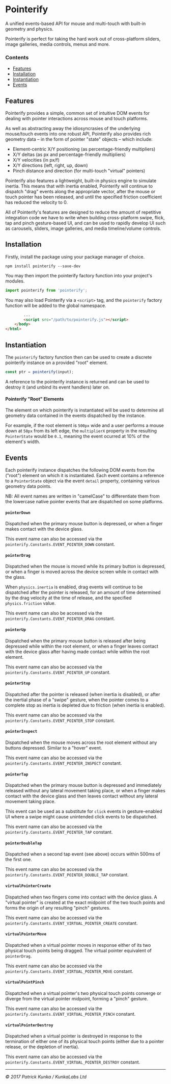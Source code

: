 # Pointerify

A unified events-based API for mouse and multi-touch with built-in geometry and physics.

Pointerify is perfect for taking the hard work out of cross-platform sliders, image galleries, media controls, menus and more.

### Contents
- [Features](#features)
- [Installation](#installation)
- [Instantiation](#instantiation)
- [Events](#events)

## Features
Pointerify provides a simple, common set of intuitive DOM events for dealing with pointer interactions across mouse and touch platforms.

As well as abstracting away the idiosyncrasies of the underlying mouse/touch events into one robust API, Pointerify also provides rich geometry data – in the form of pointer "state" objects – which include:
- Element-centric X/Y positioning (as percentage-friendly multipliers)
- X/Y deltas (as px and percentage-friendly multipliers)
- X/Y velocities (in px/f)
- X/Y directions (left, right, up, down)
- Pinch distance and direction (for multi-touch "virtual" pointers)

Pointerify also features a lightweight, built-in physics engine to simulate inertia. This means that with inertia enabled, Pointerify will continue to dispatch "drag" events along the appropriate vector, after the mouse or touch pointer has been released, and until the specified friction coefficient has reduced the velocity to 0.

All of Pointerify's features are designed to reduce the amount of repetitive integration code we have to write when building cross-platform swipe, flick, tap and pinch gesture-based UI, and can be used to rapidly develop UI such as carousels, sliders, image galleries, and media timeline/volume controls.

## Installation

Firstly, install the package using your package manager of choice.

```
npm install pointerify --save-dev
```

You may then import the pointerify factory function into your project's modules.

```js
import pointerify from 'pointerify';
```

You may also load Pointerify via a `<script>` tag, and the `pointerify` factory function will be added to the global namespace.

```html
        ...
        <script src="/path/to/pointerify.js"></script>
    </body>
</html>
```

## Instantiation

The `pointerify` factory function then can be used to create a discrete pointerify instance on a provided "root" element.

```js
const ptr = pointerify(input);
```

A reference to the pointerify instance is returned and can be used to destroy it (and unbind its event handlers) later on.

#### Pointerify "Root" Elements

The element on which pointerify is instantiated will be used to determine all geometry data contained in the events dispatched by the instance.

For example, if the root element is `500px` wide and a user performs a mouse down at `50px` from its left edge, the `multiplierX` property in the resulting `PointerState` would be `0.1`, meaning the event ocurred at 10% of the element's width.

## Events

Each pointerify instance dispatches the following DOM events from the ("root") element on which it is instantiated. Each event contains a reference to a `PointerState` object via the event `detail` property, containing various geometry data points.

NB: All event names are written in "camelCase" to differentiate them from the lowercase native pointer events that are dispatched on some platforms.

#### `pointerDown`

Dispatched when the primary mouse button is depressed, or when a finger makes contact with the device glass.

This event name can also be accessed via the `pointerify.Constants.EVENT_POINTER_DOWN` constant.

#### `pointerDrag`

Dispatched when the mouse is moved while its primary button is depressed, or when a finger is moved across the device screen while in contact with the glass.

When `physics.inertia` is enabled, drag events will continue to be dispatched after the pointer is released, for an amount of time determined by the drag velocity at the time of release, and the specified `physics.friction` value.

This event name can also be accessed via the `pointerify.Constants.EVENT_POINTER_DRAG` constant.

#### `pointerUp`

Dispatched when the primary mouse button is released after being depressed while within the root element, or when a finger leaves contact with the device glass after having made contact while within the root element.

This event name can also be accessed via the `pointerify.Constants.EVENT_POINTER_UP` constant.

#### `pointerStop`

Dispatched after the pointer is released (when inertia is disabled), or after the inertial phase of a "swipe" gesture, when the pointer comes to a complete stop as inertia is depleted due to friction (when inertia is enabled).

This event name can also be accessed via the `pointerify.Constants.EVENT_POINTER_STOP` constant.

#### `pointerInspect`

Dispatched when the mouse moves across the root element without any buttons depressed. Similar to a "hover" event.

This event name can also be accessed via the `pointerify.Constants.EVENT_POINTER_INSPECT` constant.

#### `pointerTap`

Dispatched when the primary mouse button is depressed and immediately released without any lateral movement taking place, or when a finger makes contact with the device glass and then leaves contact without any lateral movement taking place.

This event can be used as a substitute for `click` events in gesture-enabled UI where a swipe might cause unintended click events to be dispatched.

This event name can also be accessed via the `pointerify.Constants.EVENT_POINTER_TAP` constant.

#### `pointerDoubleTap`

Dispatched when a second tap event (see above) occurs within 500ms of the first one.

This event name can also be accessed via the `pointerify.Constants.EVENT_POINTER_DOUBLE_TAP` constant.

#### `virtualPointerCreate`

Dispatched when two fingers come into contact with the device glass. A "virtual pointer" is created at the exact midpoint of the two touch points and forms the origin of any resulting "pinch" gestures.

This event name can also be accessed via the `pointerify.Constants.EVENT_VIRTUAL_POINTER_CREATE` constant.

#### `virtualPointerMove`

Dispatched when a virtual pointer moves in response either of its two physical touch points being dragged. The virtual pointer equivalent of `pointerDrag`.

This event name can also be accessed via the `pointerify.Constants.EVENT_VIRTUAL_POINTER_MOVE` constant.

#### `virtualPointPinch`

Dispatched when a virtual pointer's two physical touch points converge or diverge from the virtual pointer midpoint, forming a "pinch" gesture.

This event name can also be accessed via the `pointerify.Constants.EVENT_VIRTUAL_POINTER_PINCH` constant.

#### `virtualPointerDestroy`

Dispatched when a virtual pointer is destroyed in response to the termination of either one of its physical touch points (either due to a pointer release, or the depletion of inertia).

This event name can also be accessed via the `pointerify.Constants.EVENT_VIRTUAL_POINTER_DESTROY` constant.

---
*&copy; 2017 Patrick Kunka / KunkaLabs Ltd*
